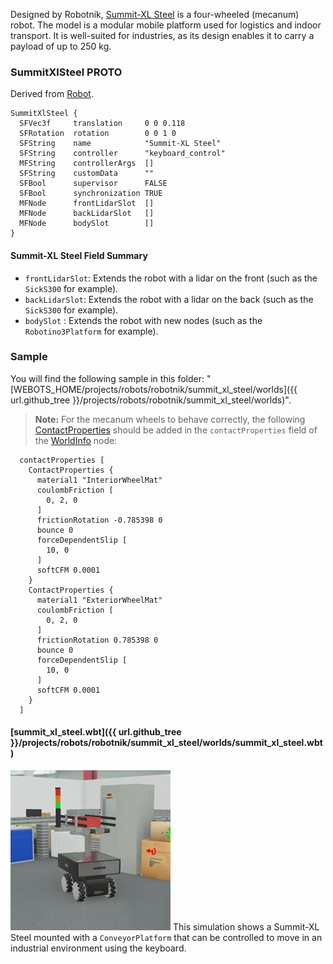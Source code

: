 Designed by Robotnik, [Summit-XL Steel](https://robotnik.eu/products/mobile-robots/summit-xl-steel-en/) is a four-wheeled (mecanum) robot.
The model is a modular mobile platform used for logistics and indoor transport. It is well-suited for industries, as its design enables it to carry a payload of up to 250 kg.

### SummitXlSteel PROTO

Derived from [Robot](https://cyberbotics.com/doc/reference/robot).

```
SummitXlSteel {
  SFVec3f     translation     0 0 0.118
  SFRotation  rotation        0 0 1 0
  SFString    name            "Summit-XL Steel"
  SFString    controller      "keyboard_control"
  MFString    controllerArgs  []
  SFString    customData      ""
  SFBool      supervisor      FALSE
  SFBool      synchronization TRUE
  MFNode      frontLidarSlot  []
  MFNode      backLidarSlot   []
  MFNode      bodySlot        []
}
```

#### Summit-XL Steel Field Summary

- `frontLidarSlot`: Extends the robot with a lidar on the front (such as the `SickS300` for example).
- `backLidarSlot`: Extends the robot with a lidar on the back (such as the `SickS300` for example).
- `bodySlot` : Extends the robot with new nodes (such as the `Robotino3Platform` for example).


### Sample

You will find the following sample in this folder: "[WEBOTS\_HOME/projects/robots/robotnik/summit\_xl\_steel/worlds]({{ url.github_tree }}/projects/robots/robotnik/summit_xl_steel/worlds)".

> **Note:** For the mecanum wheels to behave correctly, the following [ContactProperties](https://cyberbotics.com/doc/reference/contactproperties) should be added in the `contactProperties` field of the [WorldInfo](https://cyberbotics.com/doc/reference/worldinfo) node:
```
  contactProperties [
    ContactProperties {
      material1 "InteriorWheelMat"
      coulombFriction [
        0, 2, 0
      ]
      frictionRotation -0.785398 0
      bounce 0
      forceDependentSlip [
        10, 0
      ]
      softCFM 0.0001
    }
    ContactProperties {
      material1 "ExteriorWheelMat"
      coulombFriction [
        0, 2, 0
      ]
      frictionRotation 0.785398 0
      bounce 0
      forceDependentSlip [
        10, 0
      ]
      softCFM 0.0001
    }
  ]
```

#### [summit\_xl\_steel.wbt]({{ url.github_tree }}/projects/robots/robotnik/summit_xl_steel/worlds/summit\_xl\_steel.wbt)

![summit_xl_steel.wbt.png](images/summit_xl_steel/summit_xl_steel.wbt.thumbnail.jpg) This simulation shows a Summit-XL Steel mounted with a `ConveyorPlatform` that can be controlled to move in an industrial environment using the keyboard.
